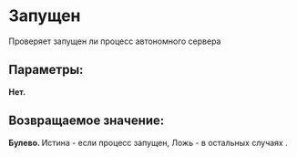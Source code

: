 ﻿
<h1>Запущен</h1>
<p class="funcdesc">Проверяет запущен ли процесс автономного сервера<br /></p><h2>Параметры:</h2><b>Нет. </b><br /></table><h2>Возвращаемое значение:</h2>
<b>Булево. </b>Истина - если процесс запущен, Ложь - в остальных случаях
.<br />
